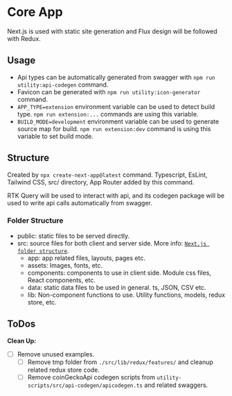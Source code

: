 # Core App

Next.js is used with static site generation and Flux design will be followed with Redux.

## Usage

- Api types can be automatically generated from swagger with `npm run utility:api-codegen` command.
- Favicon can be generated with `npm run utility:icon-generator` command.
- `APP_TYPE=extension` environment variable can be used to detect build type. `npm run extension:...` commands are using this variable.
- `BUILD_MODE=development` environment variable can be used to generate source map for build. `npm run extension:dev` command is using this variable to set build mode.

## Structure

Created by `npx create-next-app@latest` command. Typescript, EsLint, Tailwind CSS, src/ directory, App Router added by this command.

RTK Query will be used to interact with api, and its codegen package will be used to write api calls automatically from swagger.

### Folder Structure

- public: static files to be served directly.
- src: source files for both client and server side. More info: [`Next.js folder structure`][Next.js Folder].
  - app: app related files, layouts, pages etc.
  - assets: Images, fonts, etc.
  - components: components to use in client side. Module css files, React components, etc.
  - data: static data files to be used in general. ts, JSON, CSV etc.
  - lib: Non-component functions to use. Utility functions, models, redux store, etc.

## ToDos

**Clean Up:**

- [ ] Remove unused examples.
  - [ ] Remove tmp folder from `./src/lib/redux/features/` and cleanup related redux store code.
  - [ ] Remove coinGeckoApi codegen scripts from `utility-scripts/src/api-codegen/apicodegen.ts` and related swaggers.

<!-- Links Used through document -->

[Next.js Folder]: https://nextjs.org/docs/getting-started/project-structure
